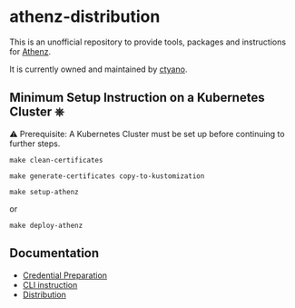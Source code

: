 # athenz-distribution

This is an unofficial repository to provide tools, packages and instructions for [Athenz](https://www.athenz.io).

It is currently owned and maintained by [ctyano](https://github.com/ctyano).

## Minimum Setup Instruction on a Kubernetes Cluster ⎈

⚠️  Prerequisite: A Kubernetes Cluster must be set up before continuing to further steps.

```
make clean-certificates
```

```
make generate-certificates copy-to-kustomization
```

```
make setup-athenz
```

or

```
make deploy-athenz
```

## Documentation

- [Credential Preparation](docs/CREDS.md)
- [CLI instruction](docs/CLI.md)
- [Distribution](docs/DIST.md)

